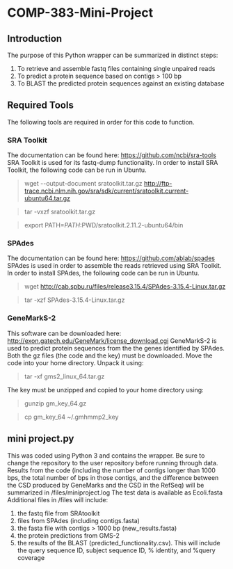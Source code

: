 # COMP-383-Mini-Project

## Introduction
The purpose of this Python wrapper can be summarized in distinct steps:
  1. To retrieve and assemble fastq files containing single unpaired reads
  2. To predict a protein sequence based on contigs > 100 bp
  3. To BLAST the predicted protein sequences against an existing database

## Required Tools
The following tools are required in order for this code to function.

### SRA Toolkit
The documentation can be found here: https://github.com/ncbi/sra-tools
SRA Toolkit is used for its fastq-dump functionality. In order to install SRA Toolkit, the following code can be run in Ubuntu.

>wget --output-document sratoolkit.tar.gz http://ftp-trace.ncbi.nlm.nih.gov/sra/sdk/current/sratoolkit.current-ubuntu64.tar.gz

>tar -vxzf sratoolkit.tar.gz

>export PATH=$PATH:$PWD/sratoolkit.2.11.2-ubuntu64/bin

### SPAdes
The documentation can be found here: https://github.com/ablab/spades
SPAdes is used in order to assemble the reads retrieved using SRA Toolkit. In order to install SPAdes, the following code can be run in Ubuntu.
>wget http://cab.spbu.ru/files/release3.15.4/SPAdes-3.15.4-Linux.tar.gz

>tar -xzf SPAdes-3.15.4-Linux.tar.gz

### GeneMarkS-2
This software can be downloaded here: http://exon.gatech.edu/GeneMark/license_download.cgi
GeneMarkS-2 is used to predict protein sequences from the the genes identified by SPAdes. 
Both the gz files (the code and the key) must be downloaded. Move the code into your home directory. Unpack it using:
>tar -xf gms2_linux_64.tar.gz

The key must be unzipped and copied to your home directory using:

>gunzip gm_key_64.gz

>cp gm_key_64 ~/.gmhmmp2_key

## mini project.py
This was coded using Python 3 and contains the wrapper. Be sure to change the repository to the user repository before running through data. Results from the code (including the number of contigs longer than 1000 bps, the total number of bps in those contigs, and the difference between the CSD produced by GeneMarks and the CSD in the RefSeq) will be summarized in /files/miniproject.log
The test data is available as Ecoli.fasta
Additional files in /files will include:
1. the fastq file from SRAtoolkit
2. files from SPAdes (including contigs.fasta)
3. the fasta file with contigs > 1000 bp (new_results.fasta)
4. the protein predictions from GMS-2
5. the results of the BLAST (predicted_functionality.csv). This will include the query sequence ID, subject sequence ID, % identity, and %query coverage  
